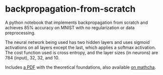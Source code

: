 # backpropagation-from-scratch
 A python notebook that implements backpropagation from scratch and achieves 85% accuracy on MNIST with no regularization or data preprocessing.
 
 The neural network being used has two hidden layers and uses sigmoid activations on all layers except the last, which applies a softmax activation. The cost function used is cross entropy, and the layer sizes (in neurons) are 784 (input), 32, 32, and 10.
 
 Includes [a PDF](/backpropagation-from-scratch.pdf) with the theoretical foundations, also available [on mathcha](https://www.mathcha.io/editor/vrmV3C1KFnvu2Dx3ewh7rgr54fBOvJL2TzoNWNe).
 
